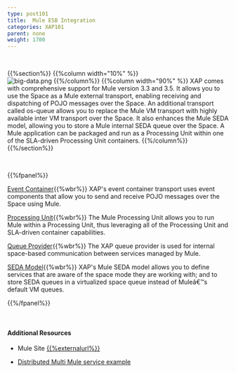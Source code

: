 ```yaml
---
type: post101
title:  Mule ESB Integration
categories: XAP101
parent: none
weight: 1700
---
```


<br>

{{%section%}}
{{%column width="10%" %}}
<br>
![big-data.png](/attachment_files/subject/mule.png)
{{%/column%}}
{{%column width="90%" %}}
XAP comes with comprehensive support for Mule version 3.3 and 3.5. It allows you to use the Space as a Mule external transport, enabling receiving and dispatching of POJO messages over the Space.
An additional transport called os-queue allows you to replace the Mule VM transport with highly available inter VM transport over the Space.
It also enhances the Mule SEDA model, allowing you to store a Mule internal SEDA queue over the Space.
A Mule application can be packaged and run as a Processing Unit  within one of the SLA-driven Processing Unit containers.
{{%/column%}}
{{%/section%}}



<br>


{{%fpanel%}}

[Event Container](./mule-event-container-transport.html){{%wbr%}}
XAP's event container transport uses event components that allow you to send and receive POJO messages over the Space using Mule.

[Processing Unit](./mule-processing-unit.html){{%wbr%}}
The Mule Processing Unit allows you to run Mule within a Processing Unit, thus leveraging all of the Processing Unit and SLA-driven container capabilities.

[Queue Provider](./mule-queue-provider.html){{%wbr%}}
The XAP queue provider is used for internal space-based communication between services managed by Mule.


[SEDA Model](./mule-seda-model.html){{%wbr%}}
XAP's Mule SEDA model allows you to define services that are aware of the space mode they are working with; and to store SEDA queues in a virtualized space queue instead of Muleâ€™s default VM queues.

{{%/fpanel%}}

<br>

#### Additional Resources
- Mule Site [{{%externalurl%}}](http://www.mulesoft.org/)

- [Distributed Multi Mule service example](/sbp/mule-esb-example.html)
